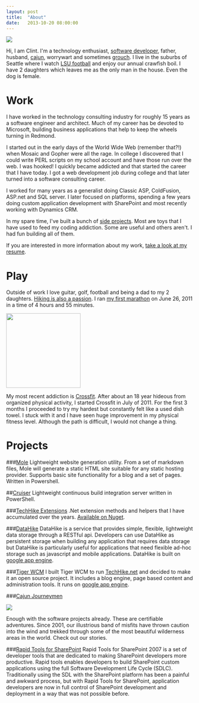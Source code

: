 ```yaml
---
layout: post
title:  "About"
date:   2013-10-20 08:00:00
---
```


<img class="right" src="files/images/profile.png" />

Hi, I am Clint. I'm a technology enthusiast, [software developer](http://www.cartoonstock.com/directory/s/software_engineer.asp), father, husband, [cajun](http://en.wikipedia.org/wiki/Cajun), worrywart and sometimes [grouch](http://en.wikipedia.org/wiki/Oscar_the_Grouch). I live in the suburbs of Seattle where I watch [LSU football](http://www.lsusports.net/) and enjoy our annual crawfish boil. I have 2 daughters which leaves me as the only man in the house. Even the dog is female.

# Work
I have worked in the technology consulting industry for roughly 15 years as a software engineer and architect. Much of my career has be devoted to Microsoft, building business applications that help to keep the wheels turning in Redmond.

I started out in the early days of the World Wide Web (remember that?!) when Mosaic and Gopher were all the rage. In college I discovered that I could write PERL scripts on my school account and have those run over the web. I was hooked! I quickly became addicted and that started the career that I have today. I got a web development job during college and that later turned into a software consulting career.

I worked for many years as a generalist doing Classic ASP, ColdFusion, ASP.net and SQL server. I later focused on platforms, spending a few years doing custom application development with SharePoint and most recently working with Dynamics CRM. 

In my spare time, I've built a bunch of [side projects](#projects). Most are toys that I have used to feed my coding addiction. Some are useful and others aren't. I had fun building all of them. 

If you are interested in more information about my work, [take a look at my resume][r].



# Play

Outside of work I love guitar, golf, football and being a dad to my 2 daughters. [Hiking is also a passion][cj]. I ran [my first marathon][m] on June 26, 2011 in a time of 4 hours and 55 minutes.

<img class="right" style="width: 200px;" src="files/images/crossfit_afro.jpg" />

My most recent addiction is [Crossfit](http://games.crossfit.com). After about an 18 year hideous from organized physical activity, I started Crossfit in July of 2011. For the first 3 months I proceeded to try my hardest but constantly felt like a used dish towel. I stuck with it and I have seen huge improvement in my physical fitness level. Although the path is difficult, I would not change a thing.



<div class="clear"></div>

<a name="projects"></a>
# Projects

###[Mole][mole]
Lightweight website generation utility. From a set of markdown files, Mole will generate a static HTML site suitable for any static hosting provider. Supports basic site functionality for a blog and a set of pages. Written in Powershell.

##[Cruiser][cruiser]
Lightweight continuous build integration server written in PowerShell.

###[TechHike Extensions][ext]
.Net extension methods and helpers that I have accumulated over the years. [Available on Nuget](https://www.nuget.org/packages/TechHikeExtensions).

###[DataHike][datahike]
DataHike is a service that provides simple, flexible, lightweight data storage through a RESTful api. Developers can use DataHike as persistent storage when building any application that requires data storage but DataHike is particularly useful for applications that need flexible ad-hoc storage such as javascript and mobile applications. DataHike is built on [google app engine][appengine].

###[Tiger WCM](https://bitbucket.org/TechHike/tiger)
I built Tiger WCM to run [TechHike.net](techhike) and decided to make it an open source project. It includes a blog engine, page based content and administration tools. It runs on [google app engine][appengine].


###[Cajun Journeymen][cj]

<img class="right" src="files/images/cajunjourneymen.jpg" />

Enough with the software projects already. These are certifiable adventures. Since 2001, our illustrious band of misfits have thrown caution into the wind and trekked through some of the most beautiful wilderness areas in the world. Check out our stories.

<div class="clear"></div>

###[Rapid Tools for SharePoint][rapidtools]
Rapid Tools for SharePoint 2007 is a set of developer tools that are dedicated to making SharePoint developers more productive. Rapid tools enables developers to build SharePoint custom applications using the full Software Development Life Cycle (SDLC). Traditionally using the SDL with the SharePoint platform has been a painful and awkward process, but with Rapid Tools for SharePoint, application developers are now in full control of SharePoint development and deployment in a way that was not possible before.


[cj]: http://www.cajunjourneymen.com
[ext]: https://bitbucket.org/TechHike/techhikeextensions
[datahike]: http://datahike.appspot.com
[appengine]: http://code.google.com/appengine/
[rapidtools]: http://code.google.com/p/rapid-tools/
[techhike]: http://www.techhike.net
[cruiser]: https://github.com/TechHike/Cruiser
[mole]: https://github.com/TechHike/Mole

[gae]: http://code.google.com/appengine/
[cj]: http://www.cajunjourneymen.com
[m]: 2011-07-01-first-marathon-complete.html
[r]: resume.html
[r2]: https://docs.google.com/document/d/1ZiGx3DeRP0NHZ65bs7QZmR_AEm-nGKGKcNUrTIhX7P0/edit?hl=en_US
